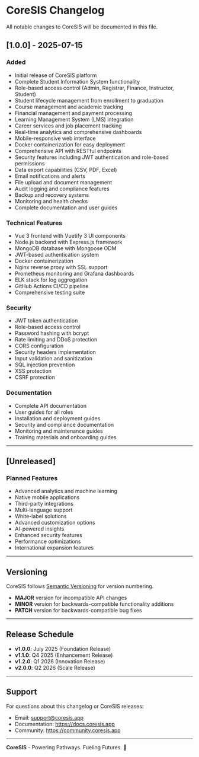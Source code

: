 # CoreSIS Changelog

All notable changes to CoreSIS will be documented in this file.

## [1.0.0] - 2025-07-15

### Added
- Initial release of CoreSIS platform
- Complete Student Information System functionality
- Role-based access control (Admin, Registrar, Finance, Instructor, Student)
- Student lifecycle management from enrollment to graduation
- Course management and academic tracking
- Financial management and payment processing
- Learning Management System (LMS) integration
- Career services and job placement tracking
- Real-time analytics and comprehensive dashboards
- Mobile-responsive web interface
- Docker containerization for easy deployment
- Comprehensive API with RESTful endpoints
- Security features including JWT authentication and role-based permissions
- Data export capabilities (CSV, PDF, Excel)
- Email notifications and alerts
- File upload and document management
- Audit logging and compliance features
- Backup and recovery systems
- Monitoring and health checks
- Complete documentation and user guides

### Technical Features
- Vue 3 frontend with Vuetify 3 UI components
- Node.js backend with Express.js framework
- MongoDB database with Mongoose ODM
- JWT-based authentication system
- Docker containerization
- Nginx reverse proxy with SSL support
- Prometheus monitoring and Grafana dashboards
- ELK stack for log aggregation
- GitHub Actions CI/CD pipeline
- Comprehensive testing suite

### Security
- JWT token authentication
- Role-based access control
- Password hashing with bcrypt
- Rate limiting and DDoS protection
- CORS configuration
- Security headers implementation
- Input validation and sanitization
- SQL injection prevention
- XSS protection
- CSRF protection

### Documentation
- Complete API documentation
- User guides for all roles
- Installation and deployment guides
- Security and compliance documentation
- Monitoring and maintenance guides
- Training materials and onboarding guides

---

## [Unreleased]

### Planned Features
- Advanced analytics and machine learning
- Native mobile applications
- Third-party integrations
- Multi-language support
- White-label solutions
- Advanced customization options
- AI-powered insights
- Enhanced security features
- Performance optimizations
- International expansion features

---

## Versioning

CoreSIS follows [Semantic Versioning](https://semver.org/) for version numbering.

- **MAJOR** version for incompatible API changes
- **MINOR** version for backwards-compatible functionality additions
- **PATCH** version for backwards-compatible bug fixes

---

## Release Schedule

- **v1.0.0**: July 2025 (Foundation Release)
- **v1.1.0**: Q4 2025 (Enhancement Release)
- **v1.2.0**: Q1 2026 (Innovation Release)
- **v2.0.0**: Q2 2026 (Scale Release)

---

## Support

For questions about this changelog or CoreSIS releases:
- Email: support@coresis.app
- Documentation: https://docs.coresis.app
- Community: https://community.coresis.app

---

**CoreSIS** - Powering Pathways. Fueling Futures. 🚀 